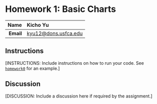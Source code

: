 Homework 1: Basic Charts
==============================

| **Name**  | Kicho Yu  |
|----------:|:-------------|
| **Email** | kyu12@dons.usfca.edu |

## Instructions ##

[INSTRUCTIONS: Include instructions on how to run your code. See [`homework0`](../homework0) for an example.]

## Discussion ##

[DISCUSSION: Include a discussion here if required by the assignment.]
